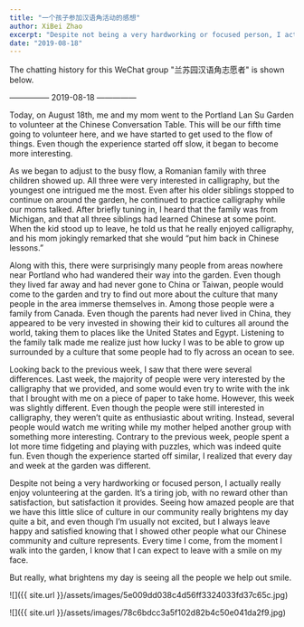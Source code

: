 ```yaml
---
title: "一个孩子参加汉语角活动的感想"
author: XiBei Zhao
excerpt: "Despite not being a very hardworking or focused person, I actually really enjoy volunteering at the garden. It’s a tiring job, with no reward other than satisfaction, but satisfaction it provides. Seeing how amazed people are that we have this little slice of culture in our community really brightens my day quite a bit, and even though I’m usually not excited, but I always leave happy and satisfied knowing that I showed other people what our Chinese community and culture represents. Every time I come, from the moment I walk into the garden, I know that I can expect to leave with a smile on my face. "
date: "2019-08-18"
---
```


The chatting history for this WeChat group "兰苏园汉语角志愿者" is shown below.

—————  2019-08-18  —————

Today, on August 18th, me and my mom went to the Portland Lan Su Garden to volunteer at the Chinese Conversation Table. This will be our fifth time going to volunteer here, and we have started to get used to the flow of things. Even though the experience started off slow, it began to become more interesting.

As we began to adjust to the busy flow, a Romanian family with three children showed up. All three were very interested in calligraphy, but the youngest one intrigued me the most. Even after his older siblings stopped to continue on around the garden, he continued to practice calligraphy while our moms talked. After briefly tuning in, I heard that the family was from Michigan, and that all three siblings had learned Chinese at some point. When the kid stood up to leave, he told us that he really enjoyed calligraphy, and his mom jokingly remarked that she would “put him back in Chinese lessons.”

Along with this, there were surprisingly many people from areas nowhere near Portland who had wandered their way into the garden. Even though they lived far away and had never gone to China or Taiwan, people would come to the garden and try to find out more about the culture that many people in the area immerse themselves in. Among those people were a family from Canada. Even though the parents had never lived in China, they appeared to be very invested in showing their kid to cultures all around the world, taking them to places like the United States and Egypt. Listening to the family talk made me realize just how lucky I was to be able to grow up surrounded by a culture that some people had to fly across an ocean to see.

Looking back to the previous week, I saw that there were several differences. Last week, the majority of people were very interested by the calligraphy that we provided, and some would even try to write with the ink that I brought with me on a piece of paper to take home. However, this week was slightly different. Even though the people were still interested in calligraphy, they weren’t quite as enthusiastic about writing. Instead, several people would watch me writing while my mother helped another group with something more interesting. Contrary to the previous week, people spent a lot more time fidgeting and playing with puzzles, which was indeed quite fun. Even though the experience started off similar, I realized that every day and week at the garden was different.

Despite not being a very hardworking or focused person, I actually really enjoy volunteering at the garden. It’s a tiring job, with no reward other than satisfaction, but satisfaction it provides. Seeing how amazed people are that we have this little slice of culture in our community really brightens my day quite a bit, and even though I’m usually not excited, but I always leave happy and satisfied knowing that I showed other people what our Chinese community and culture represents. Every time I come, from the moment I walk into the garden, I know that I can expect to leave with a smile on my face.

But really, what brightens my day is seeing all the people we help out smile.

![]({{ site.url }}/assets/images/5e009dd038c4d56ff3324033fd37c65c.jpg)

![]({{ site.url }}/assets/images/78c6bdcc3a5f102d82b4c50e041da2f9.jpg)
